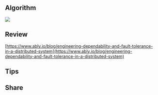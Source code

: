 ## Algorithm
![](https://img-blog.csdnimg.cn/1a62252b6df84758a94a49691fc1442c.png)

## Review

[https://www.ably.io/blog/engineering-dependability-and-fault-tolerance-in-a-distributed-system](https://www.ably.io/blog/engineering-dependability-and-fault-tolerance-in-a-distributed-system)


## Tips


## Share